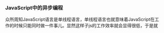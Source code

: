 ### JavaScript中的异步编程

  众所周知JavaScript语言是单线程语言，单线程语言也就意味着JavaScript在工作的时候只能同时做一件事儿。显然这样子js的工作效率就会显得很低，于是就